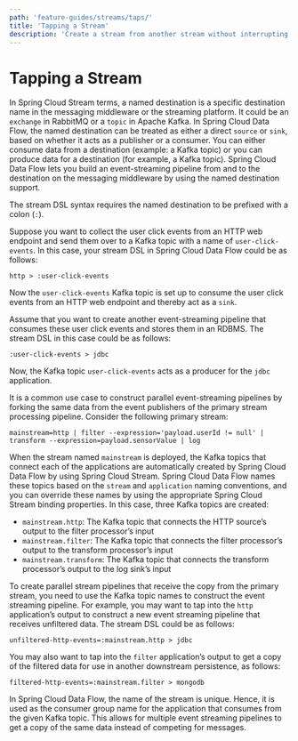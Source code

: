 ```yaml
---
path: 'feature-guides/streams/taps/'
title: 'Tapping a Stream'
description: 'Create a stream from another stream without interrupting the data processing'
---
```


# Tapping a Stream

<!-- **TODO Review** -->

In Spring Cloud Stream terms, a named destination is a specific destination name in the messaging middleware or the streaming platform.
It could be an `exchange` in RabbitMQ or a `topic` in Apache Kafka.
In Spring Cloud Data Flow, the named destination can be treated as either a direct `source` or `sink`, based on whether it acts as a publisher or a consumer.
You can either consume data from a destination (example: a Kafka topic) or you can produce data for a destination (for example, a Kafka topic).
Spring Cloud Data Flow lets you build an event-streaming pipeline from and to the destination on the messaging middleware by using the named destination support.

The stream DSL syntax requires the named destination to be prefixed with a colon (`:`).

Suppose you want to collect the user click events from an HTTP web endpoint and send them over to a Kafka topic with a name of `user-click-events`.
In this case, your stream DSL in Spring Cloud Data Flow could be as follows:

```
http > :user-click-events
```

Now the `user-click-events` Kafka topic is set up to consume the user click events from an HTTP web endpoint and thereby act as a `sink`.

Assume that you want to create another event-streaming pipeline that consumes these user click events and stores them in an RDBMS.
The stream DSL in this case could be as follows:

```
:user-click-events > jdbc
```

Now, the Kafka topic `user-click-events` acts as a producer for the `jdbc` application.

It is a common use case to construct parallel event-streaming pipelines by forking the same data from the event publishers of the primary stream processing pipeline.
Consider the following primary stream:

```
mainstream=http | filter --expression='payload.userId != null' | transform --expression=payload.sensorValue | log
```

When the stream named `mainstream` is deployed, the Kafka topics that connect each of the applications are automatically created by Spring Cloud Data Flow by using Spring Cloud Stream.
Spring Cloud Data Flow names these topics based on the `stream` and `application` naming conventions, and you can override these names by using the appropriate Spring Cloud Stream binding properties.
In this case, three Kafka topics are created:

- `mainstream.http`: The Kafka topic that connects the HTTP source’s output to the filter processor’s input
- `mainstream.filter`: The Kafka topic that connects the filter processor’s output to the transform processor’s input
- `mainstream.transform`: The Kafka topic that connects the transform processor’s output to the log sink’s input

To create parallel stream pipelines that receive the copy from the primary stream, you need to use the Kafka topic names to construct the event streaming pipeline. For example, you may want to tap into the `http` application’s output to construct a new event streaming pipeline that receives unfiltered data. The stream DSL could be as follows:

```
unfiltered-http-events=:mainstream.http > jdbc
```

You may also want to tap into the `filter` application’s output to get a copy of the filtered data for use in another downstream persistence, as follows:

```
filtered-http-events=:mainstream.filter > mongodb
```

In Spring Cloud Data Flow, the name of the stream is unique.
Hence, it is used as the consumer group name for the application that consumes from the given Kafka topic.
This allows for multiple event streaming pipelines to get a copy of the same data instead of competing for messages.
